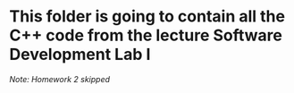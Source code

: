 
# This folder is going to contain all the C++ code from the lecture Software Development Lab I

_Note: Homework 2 skipped_
